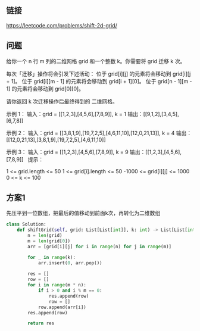 ## 链接

https://leetcode.com/problems/shift-2d-grid/

## 问题

给你一个 n 行 m 列的二维网格 grid 和一个整数 k。你需要将 grid 迁移 k 次。

每次「迁移」操作将会引发下述活动：
位于 grid[i][j] 的元素将会移动到 grid[i][j + 1]。
位于 grid[i][m - 1] 的元素将会移动到 grid[i + 1][0]。
位于 grid[n - 1][m - 1] 的元素将会移动到 grid[0][0]。

请你返回 k 次迁移操作后最终得到的 二维网格。

示例 1：
输入：grid = [[1,2,3],[4,5,6],[7,8,9]], k = 1
输出：[[9,1,2],[3,4,5],[6,7,8]]

示例 2：
输入：grid = [[3,8,1,9],[19,7,2,5],[4,6,11,10],[12,0,21,13]], k = 4
输出：[[12,0,21,13],[3,8,1,9],[19,7,2,5],[4,6,11,10]]

示例 3：
输入：grid = [[1,2,3],[4,5,6],[7,8,9]], k = 9
输出：[[1,2,3],[4,5,6],[7,8,9]]
 
提示：

1 <= grid.length <= 50
1 <= grid[i].length <= 50
-1000 <= grid[i][j] <= 1000
0 <= k <= 100

## 方案1

先压平到一位数组，把最后的值移动到前面k次，再转化为二维数组

```python
class Solution:
    def shiftGrid(self, grid: List[List[int]], k: int) -> List[List[int]]:
        n = len(grid)
        m = len(grid[0])
        arr = [grid[i][j] for i in range(n) for j in range(m)]

        for _ in range(k):
            arr.insert(0, arr.pop())
        
        res = []
        row = []
        for i in range(m * n):
            if i > 0 and i % m == 0:
                res.append(row)
                row = []
            row.append(arr[i])
        res.append(row)

        return res
```
